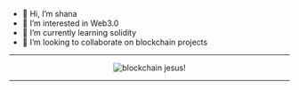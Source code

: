 - 👋 Hi, I’m shana
- 👀 I’m interested in Web3.0
- 🌱 I’m currently learning solidity
- 💞️ I’m looking to collaborate on blockchain projects

<!---
randomshana1/randomshana1 is a ✨ special ✨ repository because its `README.md` (this file) appears on your GitHub profile.
You can click the Preview link to take a look at your changes.
--->
---------------------------------------------------------------------------------------------------------------

<p align="center">
  <img src="https://user-images.githubusercontent.com/101309741/159693268-14422eab-07c1-4ea8-bfd2-3c41ceb4240b.png" alt="blockchain jesus!"/>
</p>

---------------------------------------------------------------------------------------------------------------
